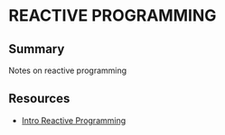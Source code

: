 # REACTIVE PROGRAMMING

## Summary

Notes on reactive programming

## Resources

- [Intro Reactive Programming](https://gist.github.com/staltz/868e7e9bc2a7b8c1f754)
